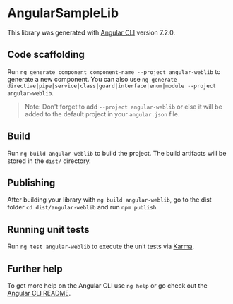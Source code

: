 # AngularSampleLib

This library was generated with [Angular CLI](https://github.com/angular/angular-cli) version 7.2.0.

## Code scaffolding

Run `ng generate component component-name --project angular-weblib` to generate a new component. You can also use `ng generate directive|pipe|service|class|guard|interface|enum|module --project angular-weblib`.

> Note: Don't forget to add `--project angular-weblib` or else it will be added to the default project in your `angular.json` file.

## Build

Run `ng build angular-weblib` to build the project. The build artifacts will be stored in the `dist/` directory.

## Publishing

After building your library with `ng build angular-weblib`, go to the dist folder `cd dist/angular-weblib` and run `npm publish`.

## Running unit tests

Run `ng test angular-weblib` to execute the unit tests via [Karma](https://karma-runner.github.io).

## Further help

To get more help on the Angular CLI use `ng help` or go check out the [Angular CLI README](https://github.com/angular/angular-cli/blob/master/README.md).
